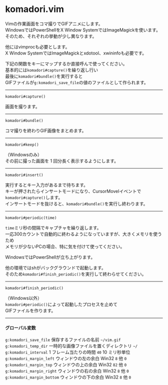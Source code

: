komadori.vim
============

Vimの作業画面をコマ撮りでGIFアニメにします。  
WindowsではPowerShellをX Window SystemではImageMagickを使います。  
そのため、それぞれの挙動が少し異なります。  

他にはvimprocも必要とします。  
X Window SystemではImageMagickとxdotool、xwininfoも必要です。  

下記の関数をキーにマップするか直接呼んで使ってください。  
基本的には`komadori#capture()`を繰り返し行い  
最後に`komadori#bundle()`を実行すると  
GIFファイルが`g:komadori_save_file`の値のファイルとして作られます。  


---

```
komadori#capture()
```

画面を撮ります。  

---

```
komadori#bundle()
```

コマ撮りを終わりGIF画像をまとめます。  

---

```
komadori#keep()
```

（Windowsのみ）  
その前に撮った画面を 1 回分長く表示するようにします。  

---

```
komadori#insert()
```

実行するとキー入力があるまで待ちます。  
キーが押されたらインサートモードになり、CursorMoveIイベントで`komadori#capture()`します。  
インサートモードを抜けると、`komadori#bundle()`を実行し終わります。  

---

```
komadori#periodic(time)
```

`time`ミリ秒の間隔でキャプチャを繰り返します。  
一応300カウントで自動的に終わるようになっていますが、大きくメモリを使うため  
メモリが少ないPCの場合、特に気を付けて使ってください。  

WindowsではPowerShellが立ち上がります。  

他の環境ではshがバックグラウンドで起動します。  
そのため`komadori#finish_periodic()`を実行して終わらせてください。  

---

```
komadori#finish_periodic()
```

（Windows以外）  
`komadori#periodic()`によって起動したプロセスを止めて  
GIFファイルを作ります。  

---

#### グローバル変数

 `g:komadori_save_file`     保存するファイルの名前 `~/vim.gif`  
 `g:komadori_temp_dir`      一時的な画像ファイルを置くディレクトリ `~/`  
 `g:komadori_interval`      1 フレーム当たりの時間 `40` 10 ミリ秒単位  
 `g:komadori_margin_left`   ウィンドウの左の余白  Win32 `8`   他  `0`  
 `g:komadori_margin_top`    ウィンドウの上の余白  Win32 `82`  他  `0`  
 `g:komadori_margin_right`  ウィンドウの右の余白  Win32 `8`   他  `0`  
 `g:komadori_margin_bottom` ウィンドウの下の余白  Win32 `8`   他  `0`  

